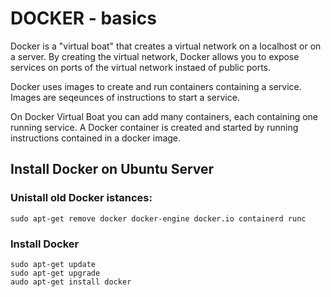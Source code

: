 # DOCKER - basics

Docker is a "virtual boat" that creates a virtual network on a localhost or on a server.
By creating the virtual network, Docker allows you to expose services on ports of the virtual network instaed of public ports.

Docker uses images to create and run containers containing a service.
Images are seqeunces of instructions to start a service.

On Docker Virtual Boat you can add many containers, each containing one running service.
A Docker container is created and started by running instructions contained in a docker image.

## Install Docker on Ubuntu Server

### Unistall old Docker istances:

` sudo apt-get remove docker docker-engine docker.io containerd runc `

### Install Docker

```
sudo apt-get update
sudo apt-get upgrade
audo apt-get install docker
```

